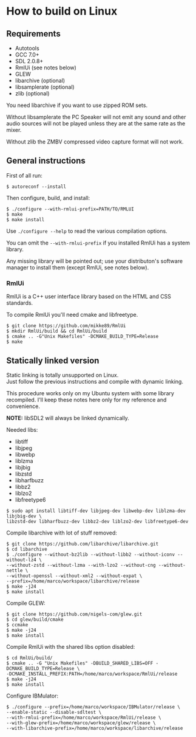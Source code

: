 # How to build on Linux

## Requirements

* Autotools
* GCC 7.0+
* SDL 2.0.8+
* RmlUi (see notes below)
* GLEW
* libarchive (optional)
* libsamplerate (optional)
* zlib (optional)

You need libarchive if you want to use zipped ROM sets.

Without libsamplerate the PC Speaker will not emit any sound and other audio 
sources will not be played unless they are at the same rate as the mixer.

Without zlib the ZMBV compressed video capture format will not work.

## General instructions
First of all run:  
```
$ autoreconf --install
```

Then configure, build, and install:  
```
$ ./configure --with-rmlui-prefix=PATH/TO/RMLUI  
$ make  
$ make install
```  
Use `./configure --help` to read the various compilation options.

You can omit the `--with-rmlui-prefix` if you installed RmlUi has a
system library.

Any missing library will be pointed out; use your distributon's software
manager to install them (except RmlUi, see notes below).

### RmlUi

RmlUi is a C++ user interface library based on the HTML and CSS standards.

To compile RmlUi you'll need cmake and libfreetype.

```
$ git clone https://github.com/mikke89/RmlUi
$ mkdir RmlUi/build && cd RmlUi/build
$ cmake .. -G"Unix Makefiles" -DCMAKE_BUILD_TYPE=Release
$ make
```

## Statically linked version

Static linking is totally unsupported on Linux.  
Just follow the previous instructions and compile with dynamic linking.

This procedure works only on my Ubuntu system with some library recompiled.
I'll keep these notes here only for my reference and convenience.

**NOTE:** libSDL2 will always be linked dynamically.

Needed libs:

* libtiff
* libjpeg
* libwebp
* liblzma
* libjbig
* libzstd
* libharfbuzz
* libbz2
* liblzo2
* libfreetype6

```
$ sudo apt install libtiff-dev libjpeg-dev libwebp-dev liblzma-dev libjbig-dev \
libzstd-dev libharfbuzz-dev libbz2-dev liblzo2-dev libfreetype6-dev
```

Compile libarchive with lot of stuff removed:
```
$ git clone https://github.com/libarchive/libarchive.git  
$ cd libarchive
$ ./configure --without-bz2lib --without-libb2 --without-iconv --without-lz4 \
--without-zstd --without-lzma --with-lzo2 --without-cng --without-nettle \
--without-openssl --without-xml2 --without-expat \
--prefix=/home/marco/workspace/libarchive/release
$ make -j24  
$ make install
```

Compile GLEW:
```
$ git clone https://github.com/nigels-com/glew.git  
$ cd glew/build/cmake  
$ ccmake  
$ make -j24  
$ make install
```

Compile RmlUi with the shared libs option disabled:
```
$ cd RmlUi/build/  
$ cmake .. -G "Unix Makefiles" -DBUILD_SHARED_LIBS=OFF -DCMAKE_BUILD_TYPE=Release \
-DCMAKE_INSTALL_PREFIX:PATH=/home/marco/workspace/RmlUi/release
$ make -j24  
$ make install
```

Configure IBMulator:
```
$ ./configure --prefix=/home/marco/workspace/IBMulator/release \
--enable-static --disable-sdltest \
--with-rmlui-prefix=/home/marco/workspace/RmlUi/release \
--with-glew-prefix=/home/marco/workspace/glew/release \
--with-libarchive-prefix=/home/marco/workspace/libarchive/release
```
